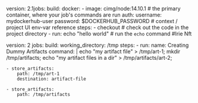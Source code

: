 version: 2.1jobs:  build:    docker:      - image: cimg/node:14.10.1 # the primary container, where your job's commands are run        auth:          username: mydockerhub-user          password: $DOCKERHUB_PASSWORD  # context / project UI env-var reference    steps:      - checkout # check out the code in the project directory      - run: echo "hello world" # run the `echo` command #Irie
Nft 

version: 2
jobs:
build:
  working_directory: /tmp
  steps:
    - run:
        name: Creating Dummy Artifacts
        command: |
          echo "my artifact file" > /tmp/art-1;
          mkdir /tmp/artifacts;
          echo "my artifact files in a dir" > /tmp/artifacts/art-2;

    - store_artifacts:
        path: /tmp/art-1
        destination: artifact-file

    - store_artifacts:
        path: /tmp/artifacts
